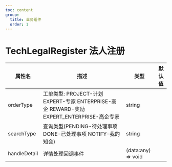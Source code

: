 ```yaml
---
toc: content
group:
  title: 业务组件
  order: 1
---
```


# TechLegalRegister 法人注册

<code src="./demos/index.tsx"></code>

| 属性名       | 描述                                                                                      | 类型               | 默认值 |
| ------------ | ----------------------------------------------------------------------------------------- | ------------------ | ------ |
| orderType    | 工单类型: PROJECT-计划 EXPERT-专家 ENTERPRISE-高企 REWARD-奖励 EXPERT_ENTERPRISE-高企专家 | string             |        |
| searchType   | 查询类型(PENDING-待处理事项 DONE-已处理事项 NOTIFY-我的知会)                              | string             |        |
| handleDetail | 详情处理回调事件                                                                          | (data:any) => void |        |
